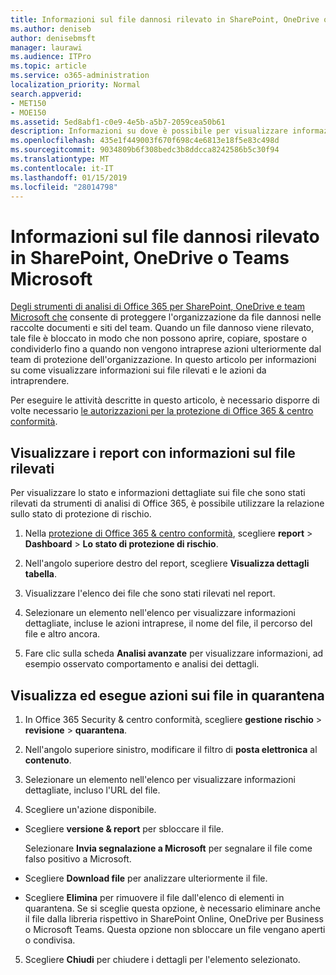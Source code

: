 ```yaml
---
title: Informazioni sul file dannosi rilevato in SharePoint, OneDrive o Teams Microsoft
ms.author: deniseb
author: denisebmsft
manager: laurawi
ms.audience: ITPro
ms.topic: article
ms.service: o365-administration
localization_priority: Normal
search.appverid:
- MET150
- MOE150
ms.assetid: 5ed8abf1-c0e9-4e5b-a5b7-2059cea50b61
description: Informazioni su dove è possibile per visualizzare informazioni sui file dannosi rilevato in SharePoint, OneDrive o team e come eseguire l'azione necessaria tali file.
ms.openlocfilehash: 435e1f449003f670f698c4e6813e18f5e83c498d
ms.sourcegitcommit: 9034809b6f308bedc3b8ddcca8242586b5c30f94
ms.translationtype: MT
ms.contentlocale: it-IT
ms.lasthandoff: 01/15/2019
ms.locfileid: "28014798"
---
```

# <a name="view-information-about-malicious-files-detected-in-sharepoint-onedrive-or-microsoft-teams"></a>Informazioni sul file dannosi rilevato in SharePoint, OneDrive o Teams Microsoft

[Degli strumenti di analisi di Office 365 per SharePoint, OneDrive e team Microsoft che](atp-for-spo-odb-and-teams.md) consente di proteggere l'organizzazione da file dannosi nelle raccolte documenti e siti del team. Quando un file dannoso viene rilevato, tale file è bloccato in modo che non possono aprire, copiare, spostare o condividerlo fino a quando non vengono intraprese azioni ulteriormente dal team di protezione dell'organizzazione. In questo articolo per informazioni su come visualizzare informazioni sui file rilevati e le azioni da intraprendere. 

Per eseguire le attività descritte in questo articolo, è necessario disporre di volte necessario [le autorizzazioni per la protezione di Office 365 &amp; centro conformità](permissions-in-the-security-and-compliance-center.md). 
  
## <a name="view-reports-with-information-about-detected-files"></a>Visualizzare i report con informazioni sul file rilevati

Per visualizzare lo stato e informazioni dettagliate sui file che sono stati rilevati da strumenti di analisi di Office 365, è possibile utilizzare la relazione sullo stato di protezione di rischio.
  
1. Nella [protezione di Office 365 &amp; centro conformità](https://protection.office.com), scegliere **report** \> **Dashboard** \> **Lo stato di protezione di rischio**.
    
2. Nell'angolo superiore destro del report, scegliere **Visualizza dettagli tabella**.
    
3. Visualizzare l'elenco dei file che sono stati rilevati nel report.
    
4. Selezionare un elemento nell'elenco per visualizzare informazioni dettagliate, incluse le azioni intraprese, il nome del file, il percorso del file e altro ancora.
    
5. Fare clic sulla scheda **Analisi avanzate** per visualizzare informazioni, ad esempio osservato comportamento e analisi dei dettagli. 
  
## <a name="view-and-take-action-on-files-in-quarantine"></a>Visualizza ed esegue azioni sui file in quarantena

1. In Office 365 Security &amp; centro conformità, scegliere **gestione rischio** \> **revisione** \> **quarantena**.
    
2. Nell'angolo superiore sinistro, modificare il filtro di **posta elettronica** al **contenuto**.
    
3. Selezionare un elemento nell'elenco per visualizzare informazioni dettagliate, incluso l'URL del file.
    
4. Scegliere un'azione disponibile.
    
  - Scegliere **versione &amp; report** per sbloccare il file. 
    
    Selezionare **Invia segnalazione a Microsoft** per segnalare il file come falso positivo a Microsoft. 
    
  - Scegliere **Download file** per analizzare ulteriormente il file. 
    
  - Scegliere **Elimina** per rimuovere il file dall'elenco di elementi in quarantena. Se si sceglie questa opzione, è necessario eliminare anche il file dalla libreria rispettivo in SharePoint Online, OneDrive per Business o Microsoft Teams. Questa opzione non sbloccare un file vengano aperti o condivisa. 
    
5. Scegliere **Chiudi** per chiudere i dettagli per l'elemento selezionato. 
  
  

